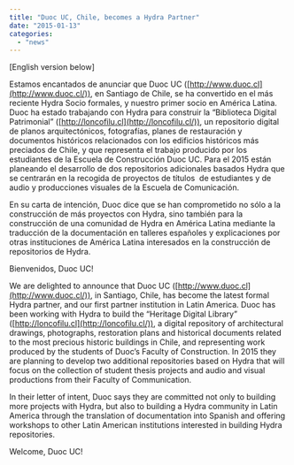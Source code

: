 ```yaml
---
title: "Duoc UC, Chile, becomes a Hydra Partner"
date: "2015-01-13"
categories: 
  - "news"
---
```


\[English version below\]

Estamos encantados de anunciar que Duoc UC ([http://www.duoc.cl](http://www.duoc.cl/)), en Santiago de Chile, se ha convertido en el más reciente Hydra Socio formales, y nuestro primer socio en América Latina. Duoc ha estado trabajando con Hydra para construir la “Biblioteca Digital Patrimonial” ([http://loncofilu.cl](http://loncofilu.cl/)), un repositorio digital de planos arquitectónicos, fotografías, planes de restauración y documentos históricos relacionados con los edificios históricos más preciados de Chile, y que representa el trabajo producido por los estudiantes de la Escuela de Construcción Duoc UC. Para el 2015 están planeando el desarrollo de dos repositorios adicionales basados Hydra que se centrarán en la recogida de proyectos de títulos  de estudiantes y de audio y producciones visuales de la Escuela de Comunicación.

En su carta de intención, Duoc dice que se han comprometido no sólo a la construcción de más proyectos con Hydra, sino también para la construcción de una comunidad de Hydra en América Latina mediante la traducción de la documentación en talleres españoles y explicaciones por otras instituciones de América Latina interesados en la construcción de repositorios de Hydra.

Bienvenidos, Duoc UC!

We are delighted to announce that Duoc UC ([http://www.duoc.cl](http://www.duoc.cl/)), in Santiago, Chile, has become the latest formal Hydra partner, and our first partner institution in Latin America. Duoc has been working with Hydra to build the “Heritage Digital Library” ([http://loncofilu.cl](http://loncofilu.cl/)), a digital repository of architectural drawings, photographs, restoration plans and historical documents related to the most precious historic buildings in Chile, and representing work produced by the students of Duoc’s Faculty of Construction. In 2015 they are planning to develop two additional repositories based on Hydra that will focus on the collection of student thesis projects and audio and visual productions from their Faculty of Communication.

In their letter of intent, Duoc says they are committed not only to building more projects with Hydra, but also to building a Hydra community in Latin America through the translation of documentation into Spanish and offering workshops to other Latin American institutions interested in building Hydra repositories.

Welcome, Duoc UC!
